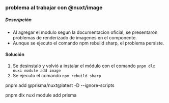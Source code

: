 ### problema al trabajar con @nuxt/image

##### Descripción

- Al agregar el modulo segun la documentacion oficial, se presentaron problemas de renderizado de imagenes en el componente.
- Aunque se ejecuto el comando npm rebuild sharp, el problema persiste.

#### Solución

1. Se desinstaló y volvió a instalar el módulo con el comando `pnpm dlx nuxi module add image`
2. Se ejecuto el comando `npm rebuild sharp`

pnpm add @prisma/nuxt@latest -D --ignore-scripts

pnpm dlx nuxi module add prisma
